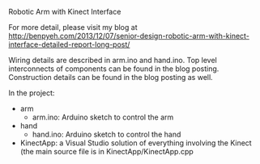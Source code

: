 Robotic Arm with Kinect Interface

For more detail, please visit my blog at
http://benpyeh.com/2013/12/07/senior-design-robotic-arm-with-kinect-interface-detailed-report-long-post/

Wiring details are described in arm.ino and hand.ino. 
Top level interconnects of components can be found in the blog posting. 
Construction details can be found in the blog posting as well. 

In the project:
- arm
	- arm.ino: Arduino sketch to control the arm
- hand
	- hand.ino: Arduino sketch to control the hand
- KinectApp: a Visual Studio solution of everything involving the Kinect (the main source file is in KinectApp/KinectApp.cpp
